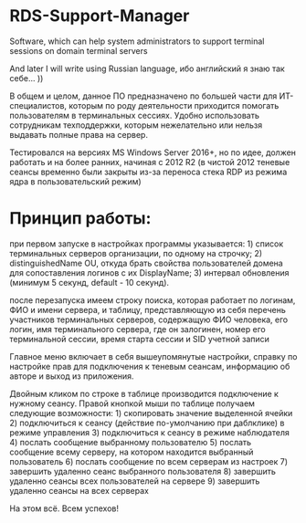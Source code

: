 # RDS-Support-Manager
Software, which can help system administrators to support terminal sessions on domain terminal servers

And later I will write using Russian language, ибо английский я знаю так себе... ))

В общем и целом, данное ПО предназначено по большей части для ИТ-специалистов, которым по роду деятельности приходится помогать пользователям в терминальных сессиях. Удобно использовать сотрудникам техподдержки, которым нежелательно или нельзя выдавать полные права на сервер.

Тестировался на версиях MS Windows Server 2016+, но по идее, должен работать и на более ранних, начиная с 2012 R2 (в чистой 2012 теневые сеансы временно были закрыты из-за переноса стека RDP из режима ядра в пользовательский режим)

Принцип работы:
===========================
при первом запуске в настройках программы указывается:
    1) список терминальных серверов организации, по одному на строчку;
    2) distinguishedName OU, откуда брать свойства пользователей домена для сопоставления логинов с их DisplayName;
    3) интервал обновления (минимум 5 секунд, default - 10 секунд).

после перезапуска имеем строку поиска, которая работает по логинам, ФИО и имени сервера, и таблицу, представляющую из себя перечень участников терминальных серверов, содержащую ФИО человека, его логин, имя терминального сервера, где он залогинен, номер его терминальной сессии, время старта сессии и SID учетной записи

Главное меню включает в себя вышеупомянутые настройки, справку по настройке прав для подключения к теневым сеансам, информацию об авторе и выход из приложения.

Двойным кликом по строке в таблице производится подключение к нужному сеансу.
Правой кнопкой мыши по таблице получаем следующие возможности:
    1) скопировать значение выделенной ячейки
    2) подключиться к сеансу (действие по-умолчанию при даблклике) в режиме управления
    3) подключиться к сеансу в режиме наблюдателя
    4) послать сообщение выбранному пользователю
    5) послать сообщение всему серверу, на котором находится выбранный пользователь
    6) послать сообщение по всем серверам из настроек
    7) завершить удаленно сеанс выбранного пользователя
    8) завершить удаленно сеансы всех пользователей на сервере
    9) завершить удаленно сеансы на всех серверах

На этом всё. Всем успехов!
